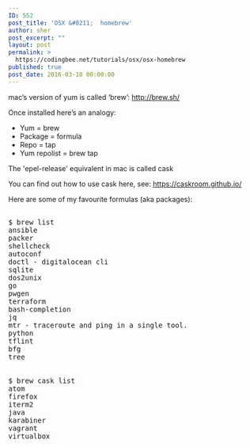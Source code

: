 ```yaml
---
ID: 552
post_title: 'OSX &#8211;  homebrew'
author: sher
post_excerpt: ""
layout: post
permalink: >
  https://codingbee.net/tutorials/osx/osx-homebrew
published: true
post_date: 2016-03-10 00:00:00
---
```

mac’s version of yum is called ‘brew’:
http://brew.sh/


Once installed here’s an analogy:


<ul>
	<li>Yum     =  brew</li>
	<li>Package  = formula</li>
	<li>Repo = tap</li>
	<li>Yum repolist = brew tap</li>
</ul>



The 'epel-release' equivalent in mac is called cask


You can find out how to use cask here, see:
<a href="https://caskroom.github.io/" rel="nofollow">https://caskroom.github.io/</a>


Here are some of my favourite formulas (aka packages):



<pre>

$ brew list
ansible
packer
shellcheck
autoconf
doctl - digitalocean cli
sqlite
dos2unix
go		
pwgen		
terraform
bash-completion
jq
mtr - traceroute and ping in a single tool.
python		
tflint
bfg		
tree


$ brew cask list
atom                 
firefox              
iterm2              
java                 
karabiner            
vagrant              
virtualbox




</pre>